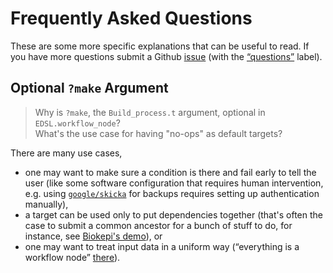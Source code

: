 Frequently Asked Questions
==========================

These are some more specific explanations that can be useful to read. If you
have more questions submit a Github
[issue](https://github.com/hammerlab/ketrew/issues) (with the
[“questions”](https://github.com/hammerlab/ketrew/issues?utf8=%E2%9C%93&q=+is%3Aissue+label%3Aquestion+)
label).

Optional `?make` Argument
-------------------------

> Why is `?make`, the `Build_process.t` argument, optional in
> `EDSL.workflow_node`?<br/>
> What's the use case for having "no-ops" as default targets?

There are many use cases, 

- one may want to make sure a condition is there and fail early to tell the user
  (like some software configuration that requires human intervention, e.g. using
  [`google/skicka`](https://github.com/google/skicka) for backups requires
  setting up authentication manually),
- a target can be used only to put dependencies together (that's often the case
  to submit a common ancestor for a bunch of stuff to do, for instance, see
  [Biokepi's demo](https://github.com/hammerlab/biokepi/blob/0739e43d31ea62167716f96ef5ffa4a6891f5669/src/app/main.ml#L179)),
  or
- one may want to treat input data in a uniform way (“everything is a workflow
  node”
  [there](https://github.com/hammerlab/biokepi/blob/master/src/lib/pipeline.ml#L454)).

